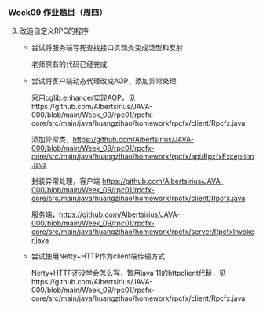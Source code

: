 ### Week09 作业题目（周四）

3. 改造自定义RPC的程序

   - 尝试将服务端写死查找接口实现类变成泛型和反射

     老师原有的代码已经完成

   - 尝试将客户端动态代理改成AOP，添加异常处理

     采用cglib.enhancer实现AOP，见https://github.com/Albertsirius/JAVA-000/blob/main/Week_09/rpc01/rpcfx-core/src/main/java/huangzihao/homework/rpcfx/client/Rpcfx.java

     添加异常类，https://github.com/Albertsirius/JAVA-000/blob/main/Week_09/rpc01/rpcfx-core/src/main/java/huangzihao/homework/rpcfx/api/RpxfxException.java

     封装异常处理，客户端 https://github.com/Albertsirius/JAVA-000/blob/main/Week_09/rpc01/rpcfx-core/src/main/java/huangzihao/homework/rpcfx/client/Rpcfx.java

     服务端，https://github.com/Albertsirius/JAVA-000/blob/main/Week_09/rpc01/rpcfx-core/src/main/java/huangzihao/homework/rpcfx/server/RpcfxInvoker.java

   - 尝试使用Netty+HTTP作为client端传输方式

     Netty+HTTP还没学会怎么写，暂用java 11的httpclient代替，见https://github.com/Albertsirius/JAVA-000/blob/main/Week_09/rpc01/rpcfx-core/src/main/java/huangzihao/homework/rpcfx/client/Rpcfx.java

     

